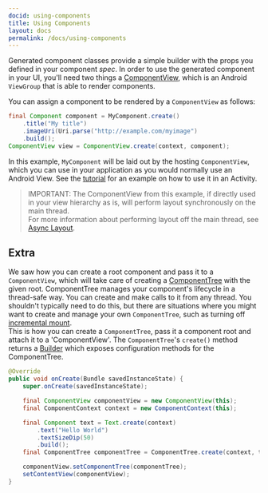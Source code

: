 ```yaml
---
docid: using-components
title: Using Components
layout: docs
permalink: /docs/using-components
---
```

Generated component classes provide a simple builder with the props you defined in your component *spec*. In order to use the generated component in your UI, you'll need two things a [ComponentView](/javadoc/com/facebook/litho/ComponentView), which is an Android `ViewGroup` that is able to render components.

You can assign a component to be rendered by a `ComponentView` as follows:

```java
final Component component = MyComponent.create()
    .title("My title")
    .imageUri(Uri.parse("http://example.com/myimage")
    .build();
ComponentView view = ComponentView.create(context, component);    
```

In this example, `MyComponent` will be laid out by the hosting `ComponentView`, which you can use in your application as you would normally use an Android View. See the [tutorial](/docs/tutorial#hello-world) for an example on how to use it in an Activity.

> IMPORTANT: The ComponentView from this example, if directly used in your view hierarchy as is, will perform layout synchronously on the main thread.  
For more information about performing layout off the main thread, see [Async Layout](/docs/architecture#async-layout).

## Extra
We saw how you can create a root component and pass it to a `ComponentView`, which will take care of creating a [ComponentTree](/javadoc/com/facebook/litho/ComponentTree) with the given root. ComponentTree manages your component's lifecycle in a thread-safe way. You can create and make calls to it from any thread.
You shouldn't typically need to do this, but there are situations where you might want to create and manage your own `ComponentTree`, such as turning off [incremental mount](/docs/intro#incremental-mount).  
This is how you can create a `ComponentTree`, pass it a component root and attach it to a 'ComponentView'. The `ComponentTree`'s `create()` method returns a [Builder](/javadoc/com/facebook/litho/ComponentTree.Builder) which exposes configuration methods for the ComponentTree.  

```java
@Override
public void onCreate(Bundle savedInstanceState) {
    super.onCreate(savedInstanceState);

    final ComponentView componentView = new ComponentView(this);
    final ComponentContext context = new ComponentContext(this);

    final Component text = Text.create(context)
        .text("Hello World")
        .textSizeDip(50)
        .build();
    final ComponentTree componentTree = ComponentTree.create(context, text).build();

    componentView.setComponentTree(componentTree);
    setContentView(componentView);
}
``` 
